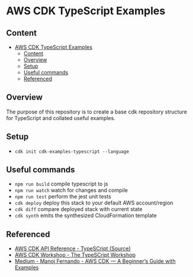 # AWS CDK TypeScript Examples

## Content

- [AWS CDK TypeScript Examples](#aws-cdk-typescript-examples)
  - [Content](#content)
  - [Overview](#overview)
  - [Setup](#setup)
  - [Useful commands](#useful-commands)
  - [Referenced](#referenced)

## Overview

The purpose of this repository is to create a base cdk repository structure for
TypeScript and collated useful examples.

## Setup

* ```cdk init cdk-examples-typescript --language```

## Useful commands

* `npm run build`   compile typescript to js
* `npm run watch`   watch for changes and compile
* `npm run test`    perform the jest unit tests
* `cdk deploy`      deploy this stack to your default AWS account/region
* `cdk diff`        compare deployed stack with current state
* `cdk synth`       emits the synthesized CloudFormation template

## Referenced

* [AWS CDK API Reference - TypeSCript (Source)](https://docs.aws.amazon.com/cdk/api/v2/docs/aws-construct-library.html)
* [AWS CDK Workshop - The TypeSCript Workshop](https://cdkworkshop.com/20-typescript.html)
* [Medium - Manoj Fernando - AWS CDK — A Beginner’s Guide with Examples](https://enlear.academy/aws-cdk-a-beginners-guide-with-examples-424c600ac409)
